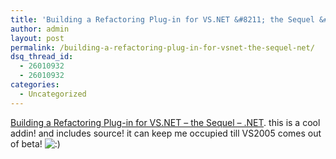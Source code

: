 ```yaml
---
title: 'Building a Refactoring Plug-in for VS.NET &#8211; the Sequel &#8211; .NET'
author: admin
layout: post
permalink: /building-a-refactoring-plug-in-for-vsnet-the-sequel-net/
dsq_thread_id:
  - 26010932
  - 26010932
categories:
  - Uncategorized
---
```

[Building a Refactoring Plug-in for VS.NET &#8211; the Sequel &#8211; .NET][1]. this is a cool addin! and includes source! it can keep me occupied till VS2005 comes out of beta! <img src="http://blog.lotas-smartman.net/wp-includes/images/smilies/icon_smile.gif" alt=":)" class="wp-smiley" />

 [1]: http://www.codeproject.com/dotnet/SMRefactorAddinArticle.asp